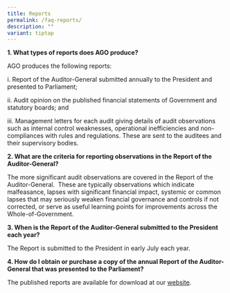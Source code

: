 ```yaml
---
title: Reports
permalink: /faq-reports/
description: ""
variant: tiptap
---
```

<p><strong>1. What types of reports does AGO produce?</strong>
</p>
<p>AGO produces the following reports:</p>
<p>i. Report of the Auditor-General submitted annually to the President and
presented to Parliament;</p>
<p>ii. Audit opinion on the published financial statements of Government
and statutory boards; and</p>
<p>iii. Management letters for each audit giving details of audit observations
such as internal control weaknesses, operational inefficiencies and non-compliances
with rules and regulations. These are sent to the auditees and their supervisory
bodies.</p>
<p><strong>2. What are the criteria for reporting observations in the Report of the Auditor-General?</strong>
</p>
<p>The more significant audit observations are covered in the Report of the
Auditor-General.&nbsp; These are typically observations which indicate
malfeasance, lapses with significant financial impact, systemic or common
lapses that may seriously weaken financial governance and controls if not
corrected, or serve as useful learning points for improvements across the
Whole-of-Government.</p>
<p><strong>3. When is the Report of the Auditor-General submitted to the President each year?</strong>
</p>
<p>The Report is submitted to the President in early July each year.</p>
<p><strong>4. How do I obtain or purchase a copy of the annual Report of the Auditor-General that was presented to the Parliament?</strong>
</p>
<p>The published reports are available for download at our <a href="https://www.ago.gov.sg/publications/annual-reports/" rel="noopener noreferrer nofollow" target="_blank">website</a>.</p>